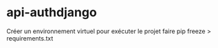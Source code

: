 # api-authdjango
Créer un environnement virtuel pour exécuter le projet 
faire pip freeze > requirements.txt
